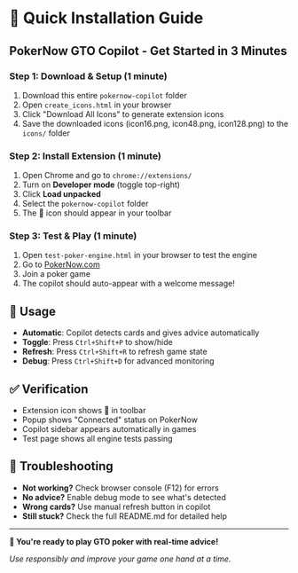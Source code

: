 # 🚀 Quick Installation Guide

## PokerNow GTO Copilot - Get Started in 3 Minutes

### Step 1: Download & Setup (1 minute)
1. Download this entire `pokernow-copilot` folder
2. Open `create_icons.html` in your browser 
3. Click "Download All Icons" to generate extension icons
4. Save the downloaded icons (icon16.png, icon48.png, icon128.png) to the `icons/` folder

### Step 2: Install Extension (1 minute)  
1. Open Chrome and go to `chrome://extensions/`
2. Turn on **Developer mode** (toggle top-right)
3. Click **Load unpacked**
4. Select the `pokernow-copilot` folder
5. The 🎯 icon should appear in your toolbar

### Step 3: Test & Play (1 minute)
1. Open `test-poker-engine.html` in your browser to test the engine
2. Go to [PokerNow.com](https://www.pokernow.club/) 
3. Join a poker game
4. The copilot should auto-appear with a welcome message!

## 🎯 Usage
- **Automatic**: Copilot detects cards and gives advice automatically
- **Toggle**: Press `Ctrl+Shift+P` to show/hide
- **Refresh**: Press `Ctrl+Shift+R` to refresh game state  
- **Debug**: Press `Ctrl+Shift+D` for advanced monitoring

## ✅ Verification
- Extension icon shows 🎯 in toolbar
- Popup shows "Connected" status on PokerNow
- Copilot sidebar appears automatically in games
- Test page shows all engine tests passing

## 🐛 Troubleshooting
- **Not working?** Check browser console (F12) for errors
- **No advice?** Enable debug mode to see what's detected
- **Wrong cards?** Use manual refresh button in copilot
- **Still stuck?** Check the full README.md for detailed help

---

**🎉 You're ready to play GTO poker with real-time advice!**

*Use responsibly and improve your game one hand at a time.* 